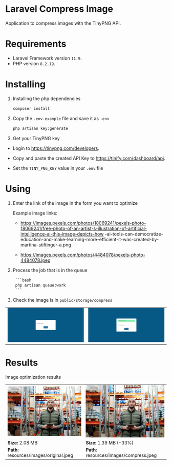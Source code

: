 # Laravel Compress Image

Application to compress images with the TinyPNG API.

# Requirements

- Laravel Framework version `11.9`.
- PHP version `8.2.19`.


# Installing

1. Installing the php dependencies

    ```bash
    composer install
    ```

2. Copy the `.env.example` file and save it as `.env`


    ```bash
    php artisan key:generate
    ```

3. Get your TinyPNG key

- Login to https://tinypng.com/developers.

- Copy and paste the created API Key to https://tinify.com/dashboard/api.

- Set the `TINY_PNG_KEY` value in your `.env` file

# Using

1. Enter the link of the image in the form you want to optimize

    Example image links:

    - https://images.pexels.com/photos/18069241/pexels-photo-18069241/free-photo-of-an-artist-s-illustration-of-artificial-intelligence-ai-this-image-depicts-how -ai-tools-can-democratize-education-and-make-learning-more-efficient-it-was-created-by-martina-stiftinger-a.png

    - https://images.pexels.com/photos/4484078/pexels-photo-4484078.jpeg


2. Process the job that is in the queue

        ```bash
        php artisan queue:work
        ```

3. Check the image is in `public/storage/compress`



<table>
    <tr>
        <td>
            <img
                src="resources/images/preview.png"  alt="Preview"
                width="500px"
                height="auto"
            >
        </td>
        <td>
            <img
                src="resources/images/preview-2.png"  alt="Image processing..."
                width="500px"
                height="auto"
            >
        </td>
    </tr>
</table>

# Results

Image optimization results

<table>
    <tr>
        <td>
            <img
                src="resources/images/original.jpeg"  alt="Original Image"
                width="500px"
                height="auto"
            >
        </td>
        <td>
            <img
                src="resources/images/compress.jpeg"  alt="Compressed Image"
                width="500px"
                height="auto"
            >
        </td>
    </tr>
    <tr>
        <td>
            <strong>Size:</strong> 2.08 MB
        </td>
        <td>
            <strong>Size:</strong> 1.39 MB (-33%)
        </td>
    </tr>
    <tr>
        <td>
            <strong>Path:</strong>
            resources/images/original.jpeg
        </td>
        <td>
            <strong>Path:</strong>
            resources/images/compress.jpeg
        </td>
    </tr>
</table>

